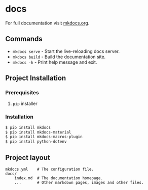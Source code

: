 # docs

For full documentation visit [mkdocs.org](https://www.mkdocs.org).

## Commands

* `mkdocs serve` - Start the live-reloading docs server.
* `mkdocs build` - Build the documentation site.
* `mkdocs -h` - Print help message and exit.

## Project Installation

### Prerequisites
1. `pip` installer

### Installation
```sh
$ pip install mkdocs
$ pip install mkdocs-material
$ pip install mkdocs-macros-plugin
$ pip install python-dotenv
```

## Project layout
    mkdocs.yml    # The configuration file.
    docs/
        index.md  # The documentation homepage.
        ...       # Other markdown pages, images and other files.
